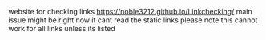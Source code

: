 website for checking links
https://noble3212.github.io/Linkchecking/
main issue might be right now it cant read the static links
please note this cannot work for all links unless its  listed

